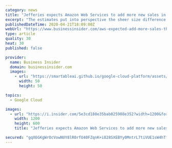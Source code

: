 ```yaml
---
category: news
title: "Jefferies expects Amazon Web Services to add more new sales in the next two years than Microsoft and Google's cloud businesses combined"
excerpt: "The estimates put into perspective the sheer size difference of AWS and its two largest competitors."
publishedDateTime: 2020-04-21T18:09:00Z
webUrl: "https://www.businessinsider.com/aws-expected-add-more-sales-than-microsoft-and-google-combined-2020-4"
type: article
quality: 30
heat: 30
published: false

provider:
  name: Business Insider
  domain: businessinsider.com
  images:
    - url: "https://smartableai.github.io/google-cloud-platform/assets/images/organizations/businessinsider.com-50x50.jpg"
      width: 50
      height: 50

topics:
  - Google Cloud

images:
  - url: "https://i.insider.com/5e3cd180e35bab025908e352?width=1200&format=jpeg"
    width: 1200
    height: 600
    title: "Jefferies expects Amazon Web Services to add more new sales in the next two years than Microsoft and Google's cloud businesses combined"

secured: "gqX6GKgWrOcVowNUY8lR0rfU40FZqnK+i828SXEBYy0MntrL7tiVUE1sW4hTfuntnYCNqaKT+XsVXrw5moypc7EOHknwGYbQTrDmNM9Rpn2zAPfuOJrrVNjKH5b93AK+DkTBC9N71A50WpVJEbLRfXb1TACY3EICEGdbA9CG0o7C1r5++6LFJvWr6QvRjYkbksnb/gXRWGHcLrnFIAkMcKdr7or/zNE3HCpPQ+lZjG30U1+N/8zAJRZEoLdOjTKLxlxKoNCB5c4b1FSfYgN/GBuBjThX+ZNuri2YD2QWCdR0nj7WFqhnyyz2oiJHWilcQEz5pOFoVCZLD2Hbk4gQiSdY+O1IyiFuTB9b3w6eobiJ/mi/Ci39Emu3BeryquK1ZSl7k4PVR33Mn9gUUKSF9JXdrQ0yHY1kljUWErAEpakCf4NCoLFIXXjPZbkRWkfVEegj2FRbn96RJFWSNjgCbsr2u1uvIrmiPEf+zPK82DE=;1Gi8eRUbkCo5p1nb/ZeUdg=="
---
```



